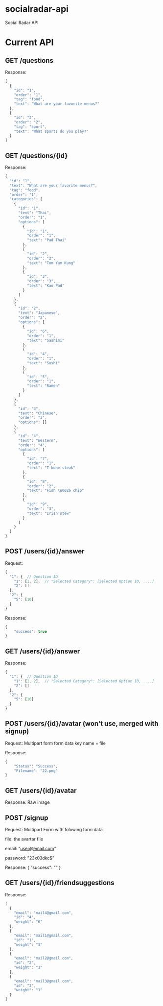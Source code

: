 socialradar-api
===============

Social Radar API

Current API
===========

GET /questions
--------------
Response:
```javascript
[
  {
    "id": "1",
    "order": "1",
    "tag": "food",
    "text": "What are your favorite menus?"
  },
  {
    "id": "2",
    "order": "2",
    "tag": "sport",
    "text": "What sports do you play?"
  }
]
```

GET /questions/{id}
------------------
Response:
```javascript
{
  "id": "1",
  "text": "What are your favorite menus?",
  "tag": "food",
  "order": "1",
  "categories": [
    {
      "id": "1",
      "text": "Thai",
      "order": "1",
      "options": [
        {
          "id": "1",
          "order": "1",
          "text": "Pad Thai"
        },
        {
          "id": "2",
          "order": "2",
          "text": "Tom Yum Kung"
        },
        {
          "id": "3",
          "order": "3",
          "text": "Kao Pad"
        }
      ]
    },
    {
      "id": "2",
      "text": "Japanese",
      "order": "2",
      "options": [
        {
          "id": "6",
          "order": "1",
          "text": "Sashimi"
        },
        {
          "id": "4",
          "order": "1",
          "text": "Sushi"
        },
        {
          "id": "5",
          "order": "1",
          "text": "Ramen"
        }
      ]
    },
    {
      "id": "3",
      "text": "Chinese",
      "order": "3",
      "options": []
    },
    {
      "id": "4",
      "text": "Western",
      "order": "4",
      "options": [
        {
          "id": "7",
          "order": "1",
          "text": "T-bone steak"
        },
        {
          "id": "8",
          "order": "2",
          "text": "Fish \u0026 chip"
        },
        {
          "id": "9",
          "order": "3",
          "text": "Irish stew"
        }
      ]
    }
  ]
}
```

POST /users/{id}/answer
----------------------
Request: 
```javascript
{
  "1": {  // Question ID
    "1": [1, 2],  // "Selected Category": [Selected Option ID, ....]
    "2": []
  },
  "2": {
    "5": [10]
  }
}
```

Response:
```javascript
{
	"success": true
}
```

GET /users/{id}/answer
---------------------
Response: 
```javascript
{
  "1": {  // Question ID
    "1": [1, 2],  // "Selected Category": [Selected Option ID, ....]
    "2": []
  },
  "2": {
    "5": [10]
  }
}
```

POST /users/{id}/avatar (won't use, merged with signup)
-------------------------------------------------------
Request:
Multipart form
form data key name = file

Response:
```javascript
{
    "Status": "Success",
    "Filename": "22.png"
}
```

GET /users/{id}/avatar
---------------------
Response:
Raw image

POST /signup
---------------------
Request:
Multipart Form with folowing form data

file: the avartar file

email: "user@email.com"

password: "23x03dkc$"

Response:
{
    "success": ""
}

GET /users/{id}/friendsuggestions
---------------------
Response:
```javascript
[
  {
    "email": "mail4@gmail.com",
    "id": "4",
    "weight": "6"
  },
  {
    "email": "mail1@gmail.com",
    "id": "1",
    "weight": "3"
  },
  {
    "email": "mail2@gmail.com",
    "id": "2",
    "weight": "1"
  },
  {
    "email": "mail3@gmail.com",
    "id": "3",
    "weight": "1"
  }
]
```
